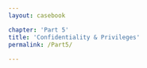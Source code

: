 ```yaml
---
layout: casebook

chapter: 'Part 5'
title: 'Confidentiality & Privileges'
permalink: /Part5/
  
---
```


